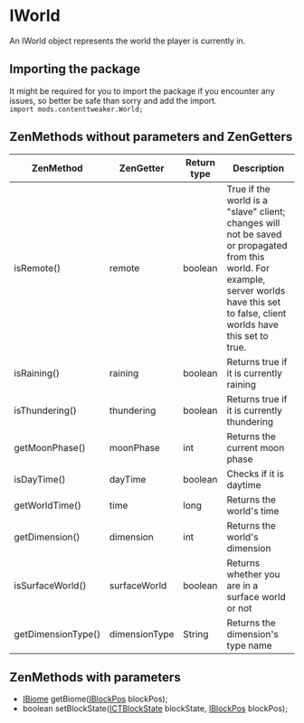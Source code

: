 # IWorld

An IWorld object represents the world the player is currently in.

## Importing the package
It might be required for you to import the package if you encounter any issues, so better be safe than sorry and add the import.  
`import mods.contenttweaker.World;` 

## ZenMethods without parameters and ZenGetters

|ZenMethod          |ZenGetter     |Return type |Description                                                                                                                                                                             |
|-------------------|--------------|------------|----------------------------------------------------------------------------------------------------------------------------------------------------------------------------------------|
|isRemote()         |remote        |boolean     |True if the world is a "slave" client; changes will not be saved or propagated from this world. For example, server worlds have this set to false, client worlds have this set to true. |
|isRaining()        |raining       |boolean     |Returns true if it is currently raining                                                                                                                                                 |
|isThundering()     |thundering    |boolean     |Returns true if it is currently thundering                                                                                                                                              |
|getMoonPhase()     |moonPhase     |int         |Returns the current moon phase                                                                                                                                                          |
|isDayTime()        |dayTime       |boolean     |Checks if it is daytime                                                                                                                                                                 |
|getWorldTime()     |time          |long        |Returns the world's time                                                                                                                                                                |
|getDimension()     |dimension     |int         |Returns the world's dimension                                                                                                                                                           |
|isSurfaceWorld()   |surfaceWorld  |boolean     |Returns whether you are in a surface world or not                                                                                                                                       |
|getDimensionType() |dimensionType |String      |Returns the dimension's type name                                                                                                                                                       |

## ZenMethods with parameters

- [IBiome](/Vanilla/Biomes/IBiome) getBiome([IBlockPos](/Mods/ContentTweaker/Vanilla/Types/Block/IBlockPos) blockPos);
- boolean setBlockState([ICTBlockState](/Mods/ContentTweaker/Vanilla/Types/Block/ICTBlockState) blockState, [IBlockPos](/mods/ContentTweaker/Vanilla/Types/Block/IBlockPos) blockPos);